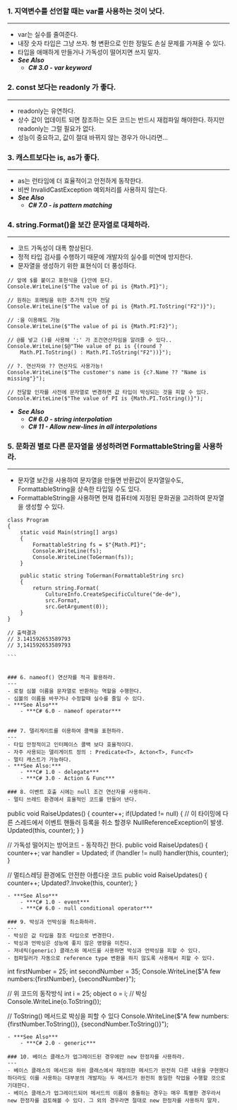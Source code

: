 ### 1. 지역변수를 선언할 때는 var를 사용하는 것이 낫다.
---
- var는 실수를 줄여준다.
- 내장 숫자 타입은 그냥 쓰자. 형 변환으로 인한 정밀도 손실 문제를 가져올 수 있다.
- 타입을 애매하게 만들거나 가독성이 떨어지면 쓰지 말자.
- ***See Also***
    - ***C# 3.0 - var keyword***
‌

### 2. const 보다는 readonly 가 좋다.
---
- readonly는 유연하다.
- 상수 값이 업데이트 되면 참조하는 모든 코드는 반드시 재컴파일 해야한다. 하지만 readonly는 그럴 필요가 없다.
- 성능이 중요하고, 값이 절대 바뀌지 않는 경우가 아니라면…
‌

### 3. 캐스트보다는 is, as가 좋다.
---
- as는 런타임에 더 효율적이고 안전하게 동작한다.
- 비싼 InvalidCastException 예외처리를 사용하지 않는다.
- ***See Also***
    - ***C# 7.0 - is pattern matching***
‌

### 4. string.Format()을 보간 문자열로 대체하라.
---
- 코드 가독성이 대폭 향상된다.
- 정적 타입 검사를 수행하기 때문에 개발자의 실수를 미연에 방지한다.
- 문자열을 생성하기 위한 표현식이 더 풍성하다.
```
// 앞에 $를 붙이고 표현식을 {}안에 둔다.
Console.WriteLine($"The value of pi is {Math.PI}");
 
// 원하는 포매팅을 위한 추가적 인자 전달
Console.WriteLine($"The value of pi is {Math.PI.ToString("F2")}");
 
// :을 이용해도 가능
Console.WriteLine($"The value of pi is {Math.PI:F2}");
 
// @를 넣고 ()를 사용해 ':' 가 조건연산자임을 알려줄 수 있다..
Console.WriteLine($@"THe value of pi is {(round ?
    Math.PI.ToString() : Math.PI.ToString("F2"))}");
 
// ?. 연산자와 ?? 연산자도 사용가능!
Console.WriteLine($"The customer's name is {c?.Name ?? "Name is missing"}");
 
// 전달할 인자를 사전에 문자열로 변경하면 값 타입이 박싱되는 것을 피할 수 있다.
Console.WriteLine($"The value of PI is {Math.PI.ToString()}");
```
- ***See Also***
    - ***C# 6.0 - string interpolation***
    - ***C# 11 - Allow new-lines in all interpolations***


### 5. 문화권 별로 다른 문자열을 생성하려면 FormattableString을 사용하라.
---
- 문자열 보간을 사용하여 문자열을 만들면 반환값이 문자열일수도, FormattableString을 상속한 타입일 수도 있다.
- FormattableString을 사용하면 현재 컴퓨터에 지정된 문화권을 고려하여 문자열을 생성할 수 있다.
```
class Program
{
    static void Main(string[] args)
    {
        FormattableString fs = $"{Math.PI}";
        Console.WriteLine(fs);
        Console.WriteLine(ToGerman(fs));
    }
 
    public static string ToGerman(FormattableString src)
    {
        return string.Format(
            CultureInfo.CreateSpecificCulture("de-de"),
            src.Format,
            src.GetArgument(0));
    }
}
 
// 출력결과
// 3.141592653589793
// 3,141592653589793

‌```


### 6. nameof() 연산자를 적극 활용하라.
---
- 로컬 심볼 이름을 문자열로 반환하는 역할을 수행한다.
- 심볼의 이름을 바꾸거나 수정할때 실수를 줄일 수 있다.
- ***See Also***
    - ***C# 6.0 - nameof operator***
‌

### 7. 델리게이트를 이용하여 콜백을 표현하라.
--- 
- 타입 안정적이고 인터페이스 콜백 보다 효율적이다.
- 자주 사용되는 델리게이트 정의 : Predicate<T>, Acton<T>, Func<T>
- 멀티 캐스트가 가능하다.
- ***See Also:***
    - ***C# 1.0 - delegate***
    - ***C# 3.0 - Action & Func***
‌
### 8. 이벤트 호출 시에는 null 조건 연산자를 사용하라.
- 멀티 쓰레드 환경에서 효율적인 코드를 만들어 낸다.
```
public void RaiseUpdates()
{
    counter++;
    if(Updated != null)
    {
        // 이 타이밍에 다른 스레드에서 이벤트 핸들러 등록을 취소 할경우 NullReferenceException이 발생.
        Updated(this, counter);
    }
}
 
// 가독성 떨어지는 방어코드 - 동작하긴 한다.
public void RaiseUpdates()
{
    counter++;
    var handler = Updated;
    if (handler != null)
        handler(this, counter);
}
 
// 멀티스레딩 환경에도 안전한 아름다운 코드
public void RaiseUpdates()
{
    counter++;
    Updated?.Invoke(this, counter);
}
```
- ***See Also***
    - ***C# 1.0 - event***
    - ***C# 6.0 - null conditional operator***
‌
### 9. 박싱과 언박싱을 최소화하라.
---
- 박싱은 값 타입을 참조 타입으로 변경한다.
- 박싱과 언박싱은 성능에 좋지 않은 영향을 미친다.
- 져네릭(generic) 클래스와 메서드를 사용하면 박싱과 언박싱을 피할 수 있다.
- 컴파일러가 자동으로 reference type 변환을 하지 않도록 사용해서 피할 수 있다.
```
int firstNumber = 25;
int secondNumber = 35;
Console.WriteLine($"A few numbers:{firstNumber}, {secondNumber}");
 
// 위 코드의 동작방식
int i = 25;
object o = i; // 박싱
Console.WriteLine(o.ToString());
 
// ToString() 메서드로 박싱을 피할 수 있다
Console.WriteLine($"A few numbers:{firstNumber.ToString()}, {secondNumber.ToString()}");
```
- ***See Also***
    - ***C# 2.0 - generic***

### 10. 베이스 클래스가 업그레이드된 경우에만 new 한정자를 사용하라.
---
- 베이스 클래스의 메서드와 하위 클래스에서 재정의한 메서드가 완전히 다른 내용을 구현했다 하더라도 이를 사용하는 대부분의 개발자는 두 메서드가 완전히 동일한 작업을 수행할 것으로 기대한다.
- 베이스 클래스가 업그레이드되어 메서드의 이름이 충돌하는 경우는 매우 특별한 경우라서 new 한정자를 검토해볼 수 있다. 그 외의 경우라면 절대로 new 한정자를 사용하지 말자.
